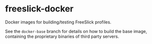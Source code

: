 # freeslick-docker

Docker images for building/testing FreeSlick profiles.

See the `docker-base` branch for details on how to build the base
image, containing the proprietary binaries of third party servers.
